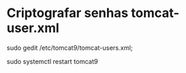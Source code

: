 # Criptografar senhas tomcat-user.xml

sudo gedit /etc/tomcat9/tomcat-users.xml;

<Realm className="org.apache.catalina.realm.UserDatabaseRealm" resourceName="UserDatabase">
<CredentialHandler className="org.apache.catalina.realm.MessageDigestCredentialHandler" algorithm="MD5" saltLength="16" iterations="10000"/>
</Realm>

sudo systemctl restart tomcat9
